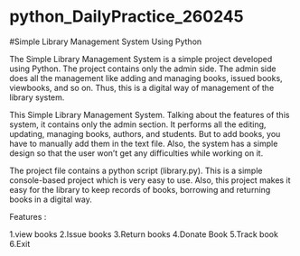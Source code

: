 # python_DailyPractice_260245

#Simple Library Management System Using Python

The Simple Library Management System is a simple project developed using Python. The project contains only the admin side. The admin side does all the management like adding and managing books, issued books, viewbooks, and so on. Thus, this is a digital way of management of the library system.

This Simple Library Management System. Talking about the features of this system, it contains only the admin section. It performs all the editing, updating, managing books, authors, and students. But to add books, you have to manually add them in the text file. Also, the system has a simple design so that the user won’t get any difficulties while working on it.

The project file contains a python script (library.py). This is a simple console-based project which is very easy to use. Also, this project makes it easy for the library to keep records of books, borrowing and returning books in a digital way.

Features :

1.view books
2.Issue books
3.Return books
4.Donate Book
5.Track book
6.Exit
